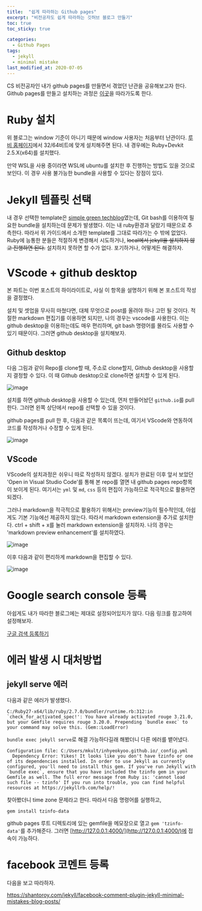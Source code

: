 ```yaml
---
title:  "쉽게 따라하는 Github pages"
excerpt: "비전공자도 쉽게 따라하는 깃허브 블로그 만들기"
toc: true
toc_sticky: true

categories:
  - Github Pages
tags:
  - jekyll
  - minimal mistake
last_modified_at: 2020-07-05
---
```


CS 비전공자인 내가 github pages를 만들면서 겪었던 난관을 공유해보고자 한다. Github pages를 만들고 설치하는 과정은 [이곳](https://devinlife.com/howto/)을 따라가도록 한다.

# Ruby 설치

위 블로그는 window 기준이 아니기 때문에 window 사용자는 처음부터 난관이다. [루비 홈페이지](https://rubyinstaller.org/)에서 32/64비트에 맞게 설치해주면 된다. 내 경우에는 Ruby+Devkit 2.5.X(x64)를 설치했다.

만약 WSL을 사용 중이라면 WSL에 ubuntu를 설치한 후 진행하는 방법도 있을 것으로 보인다. 이 경우 사용 불가능한 bundle을 사용할 수 있다는 장점이 있다.

# Jekyll 템플릿 선택

내 경우 선택한 template은 [simple green techblog](http://jekyllthemes.org/themes/SIMPLE-GREEN-TECH/)였는데, Git bash를 이용하여 필요한 bundle을 설치하는데 문제가 발생했다. 이는 내 ruby환경과 달랐기 때문으로 추측한다. 따라서 위 가이드에서 소개한 template를 그대로 따라가는 수 밖에 없었다. Ruby에 능통한 분들은 적절하게 변경해서 시도하거나, ~~local에서 jekyll을 설치하지 않고 진행하면 된다.~~ 설치하지 못하면 할 수가 없다. 포기하거나, 어떻게든 해결하자.

# VScode + github desktop

본 파트는 이번 포스트의 하이라이트로, 사실 이 항목을 설명하기 위해 본 포스트의 작성을 결정했다.

설치 및 셋업을 무사히 마쳤다면, 대체 무엇으로 post를 올려야 하나 고민 될 것이다. 적절한 markdown 편집기를 이용하면 되지만, 나의 경우는 vscode를 사용한다. 이는 github desktop을 이용하는데도 매우 편리하며, git bash 명령어를 몰라도 사용할 수 있기 때문이다. 그러면 github desktop을 설치해보자. 

## Github desktop

다음 그림과 같이 Repo를 clone할 때, 주소로 clone할지, Github desktop을 사용할지 결정할 수 있다. 이 때 Github desktop으로 clone하면 설치할 수 있게 된다.

![image](https://user-images.githubusercontent.com/47516855/86532272-9e4ee880-bf03-11ea-9a53-f14ffbc66aa9.png)

설치를 하면 github desktop을 사용할 수 있는데, 먼저 만들어놨던 `github.io`를 pull한다. 그러면 왼쪽 상단에서 repo를 선택할 수 있을 것이다.

github pages를 pull 한 후, 다음과 같은 목록이 뜨는데, 여기서 VScode와 연동하여 코드를 작성하거나 수정할 수 있게 된다.

![image](https://user-images.githubusercontent.com/47516855/86532359-4369c100-bf04-11ea-9e0a-d7704acbc6a8.png)

## VScode

VScode의 설치과정은 쉬우니 따로 작성하지 않겠다. 설치가 완료된 이후 앞서 보았던 'Open in Visual Studio Code'를 통해 본 repo를 열면 내 github pages repo항목이 보이게 된다. 여기서는 `yml` 및 `md`, `css` 등의 편집이 가능하므로 적극적으로 활용하면 되겠다.

그러나 markdown을 적극적으로 활용하기 위해서는 preview기능이 필수적인데, 아쉽게도 기본 기능에선 제공하지 않는다. 따라서 markdown extension을 추가로 설치한다. ctrl + shift + x를 눌러 markdown extension을 설치하자. 나의 경우는 'markdown preview enhancement'를 설치하였다.

![image](https://user-images.githubusercontent.com/47516855/86532442-f803e280-bf04-11ea-96f5-007c5f06bd48.png)

이후 다음과 같이 편리하게 markdown을 편집할 수 있다.

![image](https://user-images.githubusercontent.com/47516855/86532471-2a154480-bf05-11ea-811f-2e99a026245b.png)

# Google search console 등록

아쉽게도 내가 따라한 블로그에는 제대로 설정되어있지가 않다. 다음 링크를 참고하여 설정해보자.

[구글 검색 등록하기](http://jinyongjeong.github.io/2017/01/13/blog_make_searched/)

# 에러 발생 시 대처방법

## jekyll serve 에러

다음과 같은 에러가 발생했다.

```
C:/Ruby27-x64/lib/ruby/2.7.0/bundler/runtime.rb:312:in `check_for_activated_spec!': You have already activated rouge 3.21.0, but your Gemfile requires rouge 3.20.0. Prepending `bundle exec` to your command may solve this. (Gem::LoadError)
```

`bundle exec jekyll serve`로 해결 가능하다길래 해봤더니 다른 에러를 뱉어냈다.

```
Configuration file: C:/Users/mkult/inhyeokyoo.github.io/_config.yml
  Dependency Error: Yikes! It looks like you don't have tzinfo or one of its dependencies installed. In order to use Jekyll as currently configured, you'll need to install this gem. If you've run Jekyll with `bundle exec`, ensure that you have included the tzinfo gem in your Gemfile as well. The full error message from Ruby is: 'cannot load such file -- tzinfo' If you run into trouble, you can find helpful resources at https://jekyllrb.com/help/!
```

찾아봤더니 time zone 문제라고 한다. 따라서 다음 명령어를 실행하고, 

```
gem install tzinfo-data
```

github pages 루트 디렉토리에 있는 gemfile을 메모장으로 열고 `gem 'tzinfo-data'`를 추가해준다. 그러면 [http://127.0.0.1:4000/](http://127.0.0.1:4000/)에 접속이 가능하다.

# facebook 코멘트 등록

다음을 보고 따라하자.

https://shantoroy.com/jekyll/facebook-comment-plugin-jekyll-minimal-mistakes-blog-posts/